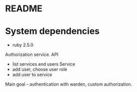 # README

# System dependencies

- ruby 2.5.0

Authorization service.
API
  - list services and users
Service
  - add user, choose user role
  - add user to service

Main goal - authentication with warden, custom authorization.
